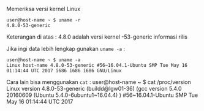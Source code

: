 Memeriksa versi kernel Linux

    user@host-name ~ $ uname -r
    4.8.0-53-generic
    
Keterangan di atas :
4.8.0 adalah versi kernel 
-53-generic informasi rilis

Jika ingi data lebih lengkap gunakan `uname -a` :

    user@host-name ~ $ uname -a
    Linux host-name 4.8.0-53-generic #56~16.04.1-Ubuntu SMP Tue May 16 01:14:44 UTC 2017 i686 i686 i686 GNU/Linux
    
Cara lain bisa menggunakan `cat` :
    user@host-name ~ $ cat /proc/version
    Linux version 4.8.0-53-generic (buildd@lgw01-36) (gcc version 5.4.0 20160609 (Ubuntu 5.4.0-6ubuntu1~16.04.4) ) #56~16.04.1-Ubuntu SMP Tue May 16 01:14:44 UTC 2017
